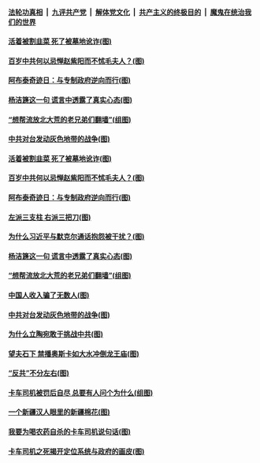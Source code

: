 

####  [法轮功真相](../../../../basic/blob/master/README.md?t=04122101) &nbsp;|&nbsp; [九评共产党](../../../../9ping.md/blob/master/README.md?t=04122101) &nbsp;|&nbsp; [解体党文化](../../../../jtdwh.md/blob/master/README.md?t=04122101)  &nbsp;|&nbsp; [共产主义的终极目的](../../../../gczydzjmd.md/blob/master/README.md?t=04122101) &nbsp;|&nbsp; [魔鬼在统治我们的世界](../../../../mgztzwmdsj.md/blob/master/README.md?t=04122101) 

#### [活着被割韭菜 死了被墓地讹诈(图)](../pages/p4/968463.md?t=04122101) 

#### [百岁中共何以忌惮赵紫阳而不怵毛夫人？(图)](../pages/p4/968458.md?t=04122101) 

#### [阿布泰奇迹日：与专制政府逆向而行(图)](../pages/p4/968442.md?t=04122101) 

#### [杨洁篪这一句 谎言中透露了真实心态(图)](../pages/p4/968397.md?t=04122101) 

#### [“想帮流放北大荒的老兄弟们翻墙”(组图)](../pages/p4/968186.md?t=04122101) 

#### [中共对台发动灰色地带的战争(图)](../pages/p4/968349.md?t=04122101) 


#### [活着被割韭菜 死了被墓地讹诈(图)](../pages/p4/968463.md?t=04122101) 

#### [百岁中共何以忌惮赵紫阳而不怵毛夫人？(图)](../pages/p4/968458.md?t=04122101) 

#### [阿布泰奇迹日：与专制政府逆向而行(图)](../pages/p4/968442.md?t=04122101) 

#### [左派三支柱 右派三把刀(图)](../pages/p4/968460.md?t=04122101) 

#### [为什么习近平与默克尔通话抱怨被干扰？(图)](../pages/p4/968444.md?t=04122101) 


#### [杨洁篪这一句 谎言中透露了真实心态(图)](../pages/p4/968397.md?t=04122101) 

#### [“想帮流放北大荒的老兄弟们翻墙”(组图)](../pages/p4/968186.md?t=04122101) 

#### [中国人收入骗了无数人(图)](../pages/p4/968374.md?t=04122101) 

#### [中共对台发动灰色地带的战争(图)](../pages/p4/968349.md?t=04122101) 

#### [为什么立陶宛敢于挑战中共(图)](../pages/p4/968197.md?t=04122101) 

#### [望夫石下 禁播奥斯卡如大水冲倒龙王庙(图)](../pages/p4/968342.md?t=04122101) 


#### [“反共”不分左右(图)](../pages/p4/968284.md?t=04122101) 

#### [卡车司机被罚后自尽 总要有人问个为什么(组图)](../pages/p4/968261.md?t=04122101) 

#### [一个新疆汉人眼里的新疆棉花(图)](../pages/p4/968264.md?t=04122101) 


#### [我要为喝农药自杀的卡车司机说句话(图)](../pages/p4/968265.md?t=04122101) 

#### [卡车司机之死揭开定位系统与政府的画皮(图)](../pages/p4/968263.md?t=04122101) 

